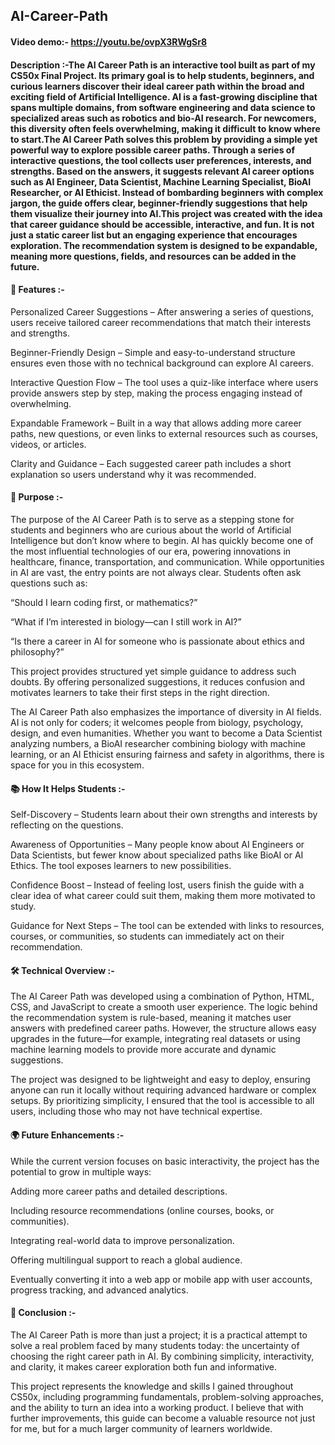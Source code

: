 ## AI-Career-Path

#### Video demo:- https://youtu.be/ovpX3RWgSr8

#### Description :-The AI Career Path is an interactive tool built as part of my CS50x Final Project. Its primary goal is to help students, beginners, and curious learners discover their ideal career path within the broad and exciting field of Artificial Intelligence. AI is a fast-growing discipline that spans multiple domains, from software engineering and data science to specialized areas such as robotics and bio-AI research. For newcomers, this diversity often feels overwhelming, making it difficult to know where to start.The AI Career Path solves this problem by providing a simple yet powerful way to explore possible career paths. Through a series of interactive questions, the tool collects user preferences, interests, and strengths. Based on the answers, it suggests relevant AI career options such as AI Engineer, Data Scientist, Machine Learning Specialist, BioAI Researcher, or AI Ethicist. Instead of bombarding beginners with complex jargon, the guide offers clear, beginner-friendly suggestions that help them visualize their journey into AI.This project was created with the idea that career guidance should be accessible, interactive, and fun. It is not just a static career list but an engaging experience that encourages exploration. The recommendation system is designed to be expandable, meaning more questions, fields, and resources can be added in the future.

#### 🔑 Features :-

Personalized Career Suggestions – After answering a series of questions, users receive tailored career recommendations that match their interests and strengths.

Beginner-Friendly Design – Simple and easy-to-understand structure ensures even those with no technical background can explore AI careers.

Interactive Question Flow – The tool uses a quiz-like interface where users provide answers step by step, making the process engaging instead of overwhelming.

Expandable Framework – Built in a way that allows adding more career paths, new questions, or even links to external resources such as courses, videos, or articles.

Clarity and Guidance – Each suggested career path includes a short explanation so users understand why it was recommended.

#### 🎯 Purpose :-

The purpose of the AI Career Path is to serve as a stepping stone for students and beginners who are curious about the world of Artificial Intelligence but don’t know where to begin. AI has quickly become one of the most influential technologies of our era, powering innovations in healthcare, finance, transportation, and communication. While opportunities in AI are vast, the entry points are not always clear. Students often ask questions such as:

“Should I learn coding first, or mathematics?”

“What if I’m interested in biology—can I still work in AI?”

“Is there a career in AI for someone who is passionate about ethics and philosophy?”

This project provides structured yet simple guidance to address such doubts. By offering personalized suggestions, it reduces confusion and motivates learners to take their first steps in the right direction.

The AI Career Path also emphasizes the importance of diversity in AI fields. AI is not only for coders; it welcomes people from biology, psychology, design, and even humanities. Whether you want to become a Data Scientist analyzing numbers, a BioAI researcher combining biology with machine learning, or an AI Ethicist ensuring fairness and safety in algorithms, there is space for you in this ecosystem.

#### 📚 How It Helps Students :-

Self-Discovery – Students learn about their own strengths and interests by reflecting on the questions.

Awareness of Opportunities – Many people know about AI Engineers or Data Scientists, but fewer know about specialized paths like BioAI or AI Ethics. The tool exposes learners to new possibilities.

Confidence Boost – Instead of feeling lost, users finish the guide with a clear idea of what career could suit them, making them more motivated to study.

Guidance for Next Steps – The tool can be extended with links to resources, courses, or communities, so students can immediately act on their recommendation.

#### 🛠️ Technical Overview :-

The AI Career Path was developed using a combination of Python, HTML, CSS, and JavaScript to create a smooth user experience. The logic behind the recommendation system is rule-based, meaning it matches user answers with predefined career paths. However, the structure allows easy upgrades in the future—for example, integrating real datasets or using machine learning models to provide more accurate and dynamic suggestions.

The project was designed to be lightweight and easy to deploy, ensuring anyone can run it locally without requiring advanced hardware or complex setups. By prioritizing simplicity, I ensured that the tool is accessible to all users, including those who may not have technical expertise.

#### 🌍 Future Enhancements :-

While the current version focuses on basic interactivity, the project has the potential to grow in multiple ways:

Adding more career paths and detailed descriptions.

Including resource recommendations (online courses, books, or communities).

Integrating real-world data to improve personalization.

Offering multilingual support to reach a global audience.

Eventually converting it into a web app or mobile app with user accounts, progress tracking, and advanced analytics.

#### 🚀 Conclusion :-

The AI Career Path is more than just a project; it is a practical attempt to solve a real problem faced by many students today: the uncertainty of choosing the right career path in AI. By combining simplicity, interactivity, and clarity, it makes career exploration both fun and informative.

This project represents the knowledge and skills I gained throughout CS50x, including programming fundamentals, problem-solving approaches, and the ability to turn an idea into a working product. I believe that with further improvements, this guide can become a valuable resource not just for me, but for a much larger community of learners worldwide.

